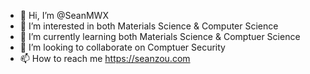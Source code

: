 - 👋 Hi, I’m @SeanMWX
- 👀 I’m interested in both Materials Science & Computer Science
- 🌱 I’m currently learning both Materials Science & Comptuer Science
- 💞️ I’m looking to collaborate on Comptuer Security
- 📫 How to reach me https://seanzou.com

<!---
SeanMWX/SeanMWX is a ✨ special ✨ repository because its `README.md` (this file) appears on your GitHub profile.
You can click the Preview link to take a look at your changes.
--->
